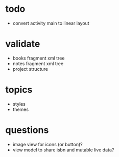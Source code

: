 # todo

- convert activity main to linear layout

# validate

- books fragment xml tree
- notes fragment xml tree
- project structure

# topics

- styles
- themes

# questions

- image view for icons (or button)?
- view model to share isbn and mutable live data?